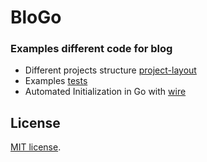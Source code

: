 # BloGo

### Examples different code for blog

* Different projects structure [project-layout](/project-layout/)
* Examples [tests](/tests/)
* Automated Initialization in Go with [wire](/example-wire/)



## License
[MIT license](LICENSE.md).